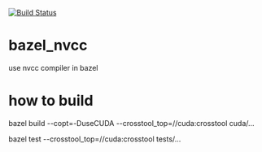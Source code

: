 
[![Build Status](https://travis-ci.org/Hibbert-pku/bazel_nvcc.svg?branch=master)](https://travis-ci.org/Hibbert-pku/bazel_nvcc)

# bazel_nvcc
use nvcc compiler in bazel

# how to build

bazel build --copt=-DuseCUDA --crosstool_top=//cuda:crosstool cuda/...

bazel test --crosstool_top=//cuda:crosstool tests/...
